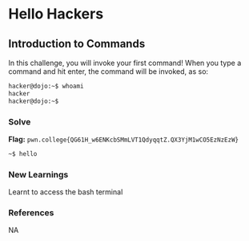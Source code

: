 # Hello Hackers

## Introduction to Commands
In this challenge, you will invoke your first command! When you type a command and hit enter, the command will be invoked, as so:

```bash
hacker@dojo:~$ whoami
hacker
hacker@dojo:~$
```

### Solve
**Flag:** `pwn.college{QG61H_w6ENKcbSMmLVT1QdyqqtZ.QX3YjM1wCO5EzNzEzW}`

```bash
~$ hello
```

### New Learnings
Learnt to access the bash terminal

### References 
NA
